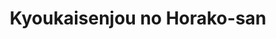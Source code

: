 --- 
title: "Kyoukaisenjou no Horako-san"
publishdate: "2019-6-24T16:48:46+02:00"
src: "https://365manga.net/manga/kyoukaisenjou-no-horako-san"
image: "https://data.365manga.net/images/thumbnails/15946-kyoukaisenjou-no-horako-san.jpg"
description: ""
---